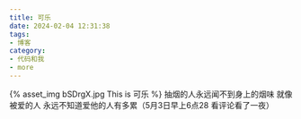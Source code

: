 ```yaml
---
title: 可乐
date: 2024-02-04 12:31:38
tags:
- 博客
category:
- 代码和我
- more
---
```

{% asset_img bSDrgX.jpg This is 可乐 %}
抽烟的人永远闻不到身上的烟味 就像被爱的人 永远不知道爱他的人有多累（5月3日早上6点28 看评论看了一夜）